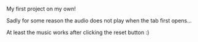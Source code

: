 My first project on my own!

Sadly for some reason the audio does not play when the tab first opens...

At least the music works after clicking the reset button :)
